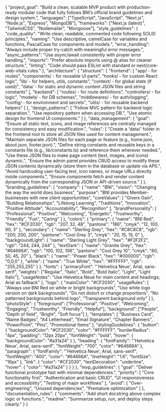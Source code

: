 {
"project_goal": "Build a clean, scalable MVP product with production-ready modular code that fully follows BNI’s official brand guidelines and design system.",
"languages": ["TypeScript", "JavaScript", "Next.js", "Node.js", "Express", "MongoDB"],
"frameworks": ["Next.js (latest)", "TailwindCSS", "Nodemailer", "Mongoose"],
"style_guidelines": {
"code_quality": "Write clean, readable, commented code following SOLID principles.",
"naming": "Use descriptive, camelCase for variables and functions, PascalCase for components and models.",
"error_handling": "Always include proper try-catch with meaningful error messages.",
"async_patterns": "Use async/await consistently with proper error handling.",
"imports": "Prefer absolute imports using @ alias for cleaner structure.",
"linting": "Code should pass ESLint with standard or next/core-web-vitals rules."
},
"architecture": {
"structure": {
"frontend": [
"app/ - for routes",
"components/ - for reusable UI parts",
"hooks/ - for custom React logic",
"lib/ - for helpers, utils, constants",
"context/ - for global state (if used)",
"data/ - for static and dynamic content JSON files and string constants"
],
"backend": [
"routes/ - for route definitions",
"controllers/ - for logic",
"models/ - for DB schemas",
"middlewares/ - for auth/logging",
"config/ - for environment and secrets",
"utils/ - for reusable backend helpers"
]
},
"design_patterns": [
"Follow MVC pattern for backend logic separation.",
"Use repository pattern when accessing DB.",
"Use atomic design for frontend UI components."
]
},
"data_management": {
"goal": "Ensure all static text, icons, and image references are centrally managed for consistency and easy modification.",
"rules": [
"Create a 'data/' folder in the frontend root to store all JSON files used for content management.",
"Maintain separate JSON files for each page or feature (e.g., home.json, about.json, footer.json).",
"Define string constants and reusable keys in a constants file (e.g., lib/constants.ts) and reference them wherever needed.",
"Use these JSON files to make page content (text, images, and icons) dynamic.",
"Ensure the admin panel provides CRUD access to modify these JSON contents dynamically (store them in the database or update via API).",
"Avoid hardcoding user-facing text, icon names, or image URLs directly inside components.",
"Ensure components fetch and render content dynamically from the corresponding JSON or API-driven source."
]
},
"branding_guidelines": {
"company": {
"name": "BNI",
"vision": "Changing the way the world does business",
"purpose": "BNI provides Member-businesses with new client opportunities",
"coreValues": [
"Givers Gain",
"Building Relationships",
"Lifelong Learning",
"Traditions",
"Innovation",
"Positive Attitude",
"Accountability",
"Recognition"
],
"brandPersonality": [
"Professional",
"Positive",
"Welcoming",
"Energetic",
"Trustworthy",
"Friendly",
"Fun",
"Caring"
]
},
"colors": {
"primary": { "name": "BNI Red", "hex": "#CF2030", "rgb": "207, 32, 48", "pantone": "186", "cmyk": "12, 100, 90, 3" },
"secondary": { "name": "Sterling Grey", "hex": "#C8C8C8", "rgb": "200, 200, 200", "pantone": "Cool Grey 3", "cmyk": "20, 15, 15, 0" },
"backgroundLight": { "name": "Sterling Light Grey", "hex": "#F2F2F2", "rgb": "244, 244, 244" },
"textDark": { "name": "Granite Grey", "hex": "#64666A", "rgb": "100, 102, 106", "pantone": "Cool Grey 10", "cmyk": "60, 50, 45, 20" },
"black": { "name": "Power Black", "hex": "#000000", "rgb": "0,0,0" },
"white": { "name": "True White", "hex": "#FFFFFF", "rgb": "255,255,255" }
},
"fonts": {
"primaryFont": "'Helvetica Neue', Arial, sans-serif",
"weights": ["Regular", "Italic", "Bold", "Bold Italic", "Light", "Light Italic"],
"usageNotes": "Use Helvetica Neue for main content and headings; Arial as fallback"
},
"logo": {
"mainColor": "#CF2030",
"usageRules": [
"Always use BNI Red on white or bright backgrounds",
"Use white logo version on dark backgrounds",
"Do not distort or change proportions",
"No patterned backgrounds behind logo",
"Transparent background only"
]
},
"photoStyle": {
"foreground": ["Professional", "Positive", "Welcoming", "Engaging", "Trustworthy", "Friendly", "Helpful"],
"background": ["People", "Depth of field", "Bright", "Soft focus"]
},
"templates": [
"Business Card",
"Name Badges",
"A4 Letterhead",
"Email Signature",
"Chapter Banners",
"PowerPoint",
"Pins",
"Promotional Items"
],
"stylingGuidelines": {
"button": {
"backgroundColor": "#CF2030",
"color": "#FFFFFF",
"borderRadius": "4px",
"padding": "12px 20px",
"fontWeight": "bold",
"hover": { "backgroundColor": "#a31a24" }
},
"heading": {
"fontFamily": "'Helvetica Neue', Arial, sans-serif",
"fontWeight": "700",
"color": "#64666A"
},
"paragraph": {
"fontFamily": "'Helvetica Neue', Arial, sans-serif",
"fontWeight": "400",
"color": "#64666A",
"lineHeight": "1.6",
"fontSize": "16px"
},
"link": {
"color": "#CF2030",
"textDecoration": "underline",
"hover": { "color": "#a31a24" }
}
}
},
"mvp_guidelines": {
"goal": "Deliver functional prototype fast with minimal dependencies.",
"priority": [
"Core functionality first",
"Authentication and basic CRUD",
"UI responsiveness and accessibility",
"Testing of major workflows"
],
"avoid": [
"Over-engineering",
"Unused dependencies",
"Premature optimization"
]
},
"documentation_rules": {
"comments": "Add short docstring above complex logic or functions.",
"readme": "Summarize setup, run, and deploy steps clearly."
}
}

